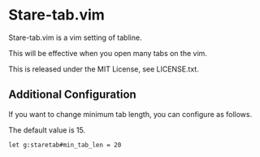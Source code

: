 # Stare-tab.vim
Stare-tab.vim is a vim setting of tabline.

This will be effective when you open many tabs on the vim.

This is released under the MIT License, see LICENSE.txt.

## Additional Configuration
If you want to change minimum tab length, you can configure as follows.

The default value is 15.

```vim
let g:staretab#min_tab_len = 20
```

